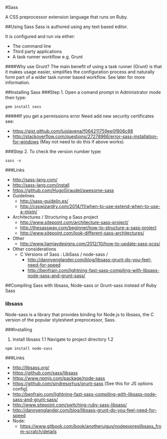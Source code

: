 #Sass

A CSS preprocessor extension language that runs on Ruby.

##Using Sass
Sass is authored using any text based editor.

It is  configured and run via either:
- The  command line
- Third party applications
- A task runner workflow e.g. Grunt

####Why use Grunt?
The main benefit of using a task runner (Grunt) is that it makes usage easier, simplifies the configuration process and naturally form part of a wider task runner based workflow. See later for more information.

##Installing Sass
###Step 1.
Open a comand prompt in Administrator mode then type:

  ```
  gem install sass
  ```

#####If you get a permissions error
Need add new security certificates see:
- https://gist.github.com/luislavena/f064211759ee0f806c88
- http://stackoverflow.com/questions/27278966/error-sass-installation-for-windows (May not need to do this if above works)

###Step 2.
To  check the version number type:

  ```
  sass -v
  ```

###Links
- http://sass-lang.com/
- http://sass-lang.com/install
- https://github.com/HugoGiraudel/awesome-sass
- Guidelines
  - http://sass-guidelin.es/
  - http://csswizardry.com/2014/11/when-to-use-extend-when-to-use-a-mixin/
- Architectures / Structuring a Sass project
  - http://www.sitepoint.com/architecture-sass-project/
  - http://thesassway.com/beginner/how-to-structure-a-sass-project
  - http://www.sitepoint.com/look-different-sass-architectures/
- Other
  - http://www.liamjaydesigns.com/2012/10/how-to-update-sass-scss/
- Other considerations
  - C Versions of Sass : LibSass / node-sass /
    - http://dannyenglander.com/blog/libsass-grunt-do-you-feel-need-for-speed
    - http://benfrain.com/lightning-fast-sass-compiling-with-libsass-node-sass-and-grunt-sass/



##Compiling Sass with libsass, Node-sass or Grunt-sass instead of Ruby Sass

### libsass
Node-sass is a library that provides binding for Node.js to libsass, the C version of the popular stylesheet preprocessor, Sass.

###Installing
1. Install libsass
1.1 Navigate to project directory
1.2
```
npm install node-sass
```

###Links
- http://libsass.org/
- https://github.com/sass/libsass
- https://www.npmjs.com/package/node-sass
- https://github.com/sindresorhus/grunt-sass [See this for JS options config]
- http://benfrain.com/lightning-fast-sass-compiling-with-libsass-node-sass-and-grunt-sass/
- http://www.sitepoint.com/switching-ruby-sass-libsass/
- http://dannyenglander.com/blog/libsass-grunt-do-you-feel-need-for-speed
- Node:
  - https://www.gitbook.com/book/anotheruiguy/nodeexpreslibsass_from-scratch/details
